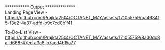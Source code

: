 *********** Output ************** 
<br>
Landing Page View -  
https://github.com/Prajkta2504/OCTANET_MAY/assets/171055759/ba463415-f3e2-4a37-adfd-b9c7cd0b1f41

To-Do-List View -
<br>
https://github.com/Prajkta2504/OCTANET_MAY/assets/171055759/8a30dc8a-d668-47ed-a3a8-b7acd4b15a77




